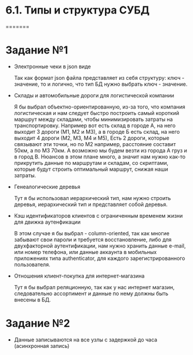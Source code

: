 # 6.1. Типы и структура СУБД
=======

# Задание №1
 
 - Электронные чеки в json виде    
 
   Так как формат json файла представляет из себя структуру: ключ - значение, то и логично, что тип БД нужно выбрать ключ - значение.
 
 - Склады и автомобильные дороги для логистической компании    
 
   Я бы выбрал объектно-ориентированную, из-за того, что компания логистическая и нам следует быстро построить самый короткий маршрут между 
 складами, чтобы минимизировать затраты на транспортировку. 
 Например вот есть склад в городе А, на него выходит 3 дороги (М1, М2 и М3), а в городе Б есть склад, на него выходит 4 дороги (М2, М3, М4 и М5),
 Есть 2 дороги, которые связывают эти точки, но по М2 например, расстояние составит 50км, а по М3 70км. А возможно мы будем везти из города А груз 
 и в город В. Нюансов в этом плане много, а значит нам нужно как-то прикрутить данные по маршрутам и складам, со скриптами, которые будут строить 
 оптимальный маршрут, снижая наши затраты.
 
 - Генеалогические деревья    
 
   Тут я бы использовал иерархический тип, нам нужно строить деревья, иерархический тип и представляет собой деревья.
 
 - Кэш идентификаторов клиентов с ограниченным временем жизни для движка аутенфикации    
 
   В этом случае я бы выбрал - сolumn-oriented, так как многие забывают свои пароли и требуется восстановление, либо для двухфакторной аутентификации,
 нам нужно хранить данные e-mail, или номер телефона, или данные аккаунта в мобильных приложениях типа authenticator, для каждого зарегистрированного 
 пользователя.
 
 - Отношения клиент-покупка для интернет-магазина    
 
   Тут я бы выбрал реляционную, так как у нас интернет магазин, следовательно ассортимент и данные по нему должны быть внесены в БД.
 
 # Задание №2
 
 - Данные записываются на все узлы с задержкой до часа (асинхронная запись)
 
